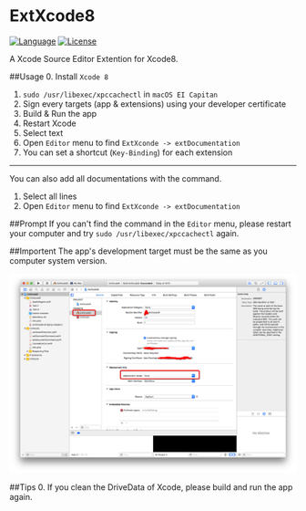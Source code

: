 # ExtXcode8
[![Language](https://img.shields.io/badge/language-Swift%203.0-orange.svg)](https://swift.org/)
[![License](https://img.shields.io/badge/license-MIT-blue.svg)](https://github.com/cyanzhong/xTextHandler/blob/master/LICENSE)

A Xcode Source Editor Extention for Xcode8.

##Usage
0. Install `Xcode 8`
1. `sudo /usr/libexec/xpccachectl` in `macOS EI Capitan`
2. Sign every targets (app & extensions) using your developer certificate
3. Build & Run the app
4. Restart Xcode
5. Select text
6. Open `Editor` menu to find `ExtXconde -> extDocumentation`
7. You can set a shortcut (`Key-Binding`) for each extension

-----
You can also add all documentations with the command.

 1. Select all lines
 2. Open `Editor` menu to find `ExtXconde -> extDocumentation`

##Prompt
If you can't find the command in the `Editor` menu, please restart your computer and try `sudo /usr/libexec/xpccachectl` again.

##Importent
The app's development target must be the same as you computer system version.

![](https://github.com/why19910522/ExtXcode8/blob/master/Snip20161011_12.png)

##Tips
0. If you clean the DriveData of Xcode, please build and run the app again.